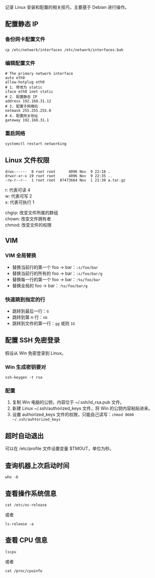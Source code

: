记录 Linux 安装和配置的相关技巧，主要基于 Debian 进行操作。

## 配置静态 IP
### 备份网卡配置文件
```text
cp /etc/network/interfaces /etc/network/interfaces.bak
```

### 编辑配置文件
```text
# The primary network interface
auto eth0
allow-hotplug eth0
# 1. 修改为 static
iface eth0 inet static
# 2. 配置静态 IP
address 192.168.31.12
# 3. 配置子网掩码
netmask 255.255.255.0
# 4. 配置网关地址
gateway 192.168.31.1
```

### 重启网络
```text
systemctl restart networking
```

## Linux 文件权限
```text
drwx------  8 root root      4096 Nov  9 22:18 .
drwxr-xr-x 19 root root      4096 Nov  9 22:35 ..
-rw-r--r--  1 root root  87473664 Nov  1 21:30 a.tar.gz
```

r: 代表可读  4  
w: 代表可写  2  
x: 代表可执行 1

chgrp: 改变文件所属的群组  
chown: 改变文件拥有者  
chmod: 改变文件的权限


## VIM
### VIM 全局替换

- 替换当前行的第一个 foo -> bar：`:s/foo/bar`
- 替换当前行的所有的 foo -> bar：`:s/foo/bar/g`
- 替换每一行的第一个 foo -> bar：`:%s/foo/bar`
- 替换全局的 foo -> bar：`:%s/foo/bar/g`

### 快速跳到指定的行

- 跳转到最后一行：`G`
- 跳转到第 n 行：`nG`
- 跳转到文件的第一行：`gg` 或则 `1G`

## 配置 SSH 免密登录
假设从 Win 免密登录到 Linux。

### Win 生成密钥要对
```shell
ssh-keygen -t rsa
```

### 配置
1. 复制 Win 电脑的公钥，内容位于 ~/.ssh/id_rsa.pub 文件。  
2. 新建 Linux ~/.ssh/authorized_keys 文件，将 Win 的公钥内容粘贴进来。  
3. 设置 authorized_keys 文件的权限，只能自己读写：`chmod 0600 ~/.ssh/auhtorized_keys`

## 超时自动退出

可以在 /etc/profile 文件设置变量 $TMOUT，单位为秒。

## 查询机器上次启动时间

```
who -b
```


## 查看操作系统信息

```
cat /etc/os-release
```

或者
```
ls-release -a
```
## 查看 CPU 信息
```
lscpu
```

或者
```
cat /proc/cpuinfo
```